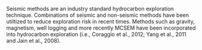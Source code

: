 Seismic methods are an industry standard hydrocarbon exploration technique. Combinations of seismic and non-seismic methods have been utiltized to reduce exploration risk in recent times. Methods such as gravity, magnetism, well logging and more recently MCSEM have been incorporated into hydrocarbon exploration (i.e., Coraggio et al., 2012; Yang et al., 2011 and Jain et al., 2008).
